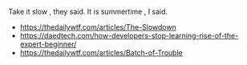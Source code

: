 Take it slow , they said. It is summertime , I said.

- https://thedailywtf.com/articles/The-Slowdown
- https://daedtech.com/how-developers-stop-learning-rise-of-the-expert-beginner/
- https://thedailywtf.com/articles/Batch-of-Trouble
